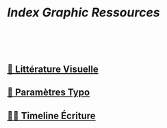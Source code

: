 # *Index Graphic Ressources*
# &nbsp;
## [👀 Littérature Visuelle](/index-visual-literacy)
## [🧬 Paramètres Typo](/parameter-typefaces)
## [✍🏻 Timeline Écriture](/overview-writing-history)
